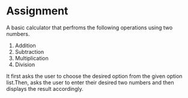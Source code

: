 # Assignment
A basic calculator that perfroms the following operations using two numbers.

1. Addition
2. Subtraction
3. Multiplication
4. Division

It first asks the user to choose the desired option from the given option list.Then, asks the user to enter their desired two numbers and then displays the result accordingly.

